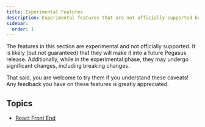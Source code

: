 ```yaml
---
title: Experimental Features
description: Experimental features that are not officially supported but may make it into future Pegasus releases
sidebar:
  order: 1
---
```


The features in this section are experimental and not officially supported.
It is likely (but not guaranteed) that they will make it into a future Pegasus release.
Additionally, while in the experimental phase, they may undergo significant changes,
including breaking changes.

That said, you are welcome to try them if you understand these caveats!
Any feedback you have on these features is greatly appreciated.

## Topics

- [React Front End](react-front-end.md)
